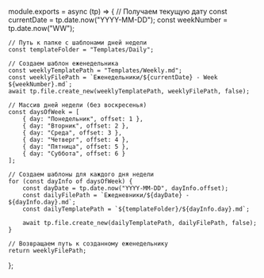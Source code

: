 module.exports = async (tp) => {
    // Получаем текущую дату
    const currentDate = tp.date.now("YYYY-MM-DD");
    const weekNumber = tp.date.now("WW");
    
    // Путь к папке с шаблонами дней недели
    const templateFolder = "Templates/Daily";
    
    // Создаем шаблон еженедельника
    const weeklyTemplatePath = "Templates/Weekly.md";
    const weeklyFilePath = `Еженедельники/${currentDate} - Week ${weekNumber}.md`;
    await tp.file.create_new(weeklyTemplatePath, weeklyFilePath, false);

    // Массив дней недели (без воскресенья)
    const daysOfWeek = [
        { day: "Понедельник", offset: 1 },
        { day: "Вторник", offset: 2 },
        { day: "Среда", offset: 3 },
        { day: "Четверг", offset: 4 },
        { day: "Пятница", offset: 5 },
        { day: "Суббота", offset: 6 }
    ];

    // Создаем шаблоны для каждого дня недели
    for (const dayInfo of daysOfWeek) {
        const dayDate = tp.date.now("YYYY-MM-DD", dayInfo.offset);
        const dailyFilePath = `Ежедневники/${dayDate} - ${dayInfo.day}.md`;
        const dailyTemplatePath = `${templateFolder}/${dayInfo.day}.md`;
        
        await tp.file.create_new(dailyTemplatePath, dailyFilePath, false);
    }

    // Возвращаем путь к созданному еженедельнику
    return weeklyFilePath;
};